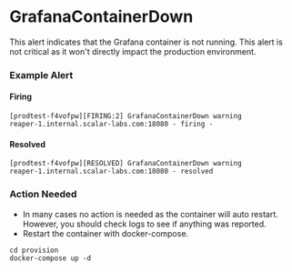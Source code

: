 # GrafanaContainerDown

This alert indicates that the Grafana container is not running. This alert is not critical as it won't directly impact the production environment.

### Example Alert

#### Firing

```
[prodtest-f4vofpw][FIRING:2] GrafanaContainerDown warning
reaper-1.internal.scalar-labs.com:18080 - firing -
```

#### Resolved

```
[prodtest-f4vofpw][RESOLVED] GrafanaContainerDown warning
reaper-1.internal.scalar-labs.com:18080 - resolved
```

### Action Needed

* In many cases no action is needed as the container will auto restart. However, you should check logs to see if anything was reported.
* Restart the container with docker-compose.

```console
cd provision
docker-compose up -d
```
